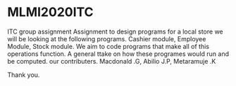 # MLMI2020ITC
ITC group assignment
Assignment to design programs for a local store
we will be looking at the following programs.
Cashier module,
Employee Module,
Stock module.
We aim to code programs that make all of this operations function.
A general ttake on how these programes would run and be computed.
our contributers.
Macdonald .G,
Abilio J.P,
Metaramuje .K

Thank you.

